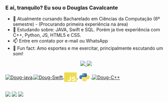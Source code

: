 ### E aí, tranquilo? Eu sou o Douglas Cavalcante

- 🔭 Atualmente cursando Bacharelado em Ciências da Computação (6º semestre) - (Procurando primeira experiência na área)
- 🌱 Estudando sobre: JAVA, Swift e SQL. Porém ja tive experiência com C++, Python, JS, HTML5 e CSS.
- 📫 Entre em contato por e-mail ou WhatsApp
- 🤔 Fun fact: Amo esportes e me exercitar, principalmente escutando um som!

<div align="center">
  <a href="https://github.com/DouglasFilho012">
  <img height="180em" src="https://github-readme-stats.vercel.app/api?username=Douglasfilho012&show_icons=true&theme=blue&include_all_commits=true&count_private=true"/>
  <img height="180em" src="https://github-readme-stats.vercel.app/api/top-langs/?username=DouglasFilho012&layout=compact&langs_count=7&theme=blue"/> 
 </div>
  <div style="display: inline_block"><br>
  <img align="center" alt="Doug-java" height="30" width="40" src= "https://cdn.jsdelivr.net/gh/devicons/devicon@latest/icons/java/java-original-wordmark.svg"> 
  <img align="center" alt="Doug-Swift" height="30" width="40" src= "https://cdn.jsdelivr.net/gh/devicons/devicon@latest/icons/swift/swift-original.svg" > 
  <img align="center" alt="Doug-Js" height="30" width="40" src="https://raw.githubusercontent.com/devicons/devicon/master/icons/javascript/javascript-plain.svg">
  <img align="center" alt="Doug-Python" height="30" width="40" src="https://raw.githubusercontent.com/devicons/devicon/master/icons/python/python-original.svg">
  <img align="center" alt="Doug-C++" height="30" width="40" src="https://cdn.jsdelivr.net/gh/devicons/devicon/icons/cplusplus/cplusplus-original.svg" />  
  
  </div>
   
   ##
   
   <div>
   <a href = "mailto:douglinhascf@gmail.com"><img src="https://img.shields.io/badge/-Gmail-%23333?style=for-the-badge&logo=gmail&logoColor=white" target="_blank"></a>
   <a href = ""><img src="https://img.shields.io/badge/WhatsApp-25D366?style=for-the-badge&logo=WhatsApp&logoColor=white"></a>
   <a href="https://www.linkedin.com/in/douglas-cavalcante-filho-489738222/" target="_blank"><img src="https://img.shields.io/badge/-LinkedIn-%230077B5?style=for-the-badge&logo=linkedin&logoColor=white" target="_blank"></a> 
